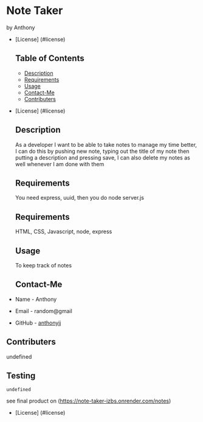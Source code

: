 # Note Taker
  by Anthony
  
* [License] (#license)

  ## Table of Contents
  * [Description](#description)
  * [Requirements](#requirements)
  * [Usage](#Usage)
  * [Contact-Me](#Contact-Me)
  * [Contributers](#contributers)
  
* [License] (#license)

  ## Description
  As a developer I want to be able to take notes to manage my time better, I can do this by pushing new note, typing out the title of my note then putting a description and pressing save, I can also delete my notes as well whenever I am done with them
  ## Requirements
  You need express, uuid, then you do node server.js
  ## Requirements
  HTML, CSS, Javascript, node, express
  ## Usage
  To keep track of notes
  ## Contact-Me
 * Name - Anthony
 * Email - random@gmail
 * GitHub - [anthonyjj](https://github.com/anthonyjj/)
 ## Contributers
 undefined
 ## Testing
 ```
 undefined
 ```
see final product on (https://note-taker-izbs.onrender.com/notes)
 
* [License] (#license)

